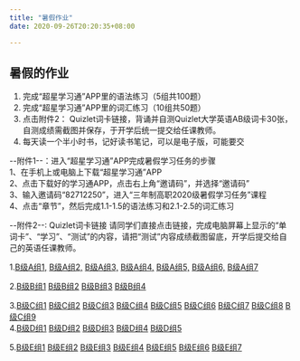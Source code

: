 ```yaml
---
title: "暑假作业"
date: 2020-09-26T20:20:35+08:00

---
```


## 暑假的作业

1. 完成“超星学习通”APP里的语法练习（5组共100题）  
2. 完成“超星学习通”APP里的词汇练习（10组共50题）  
3. 点击附件2： Quizlet词卡链接，背诵并自测Quizlet大学英语AB级词卡30张，自测成绩需截图并保存，于开学后统一提交给任课教师。  
4. 每天读一个半小时书，记好读书笔记，可以是电子版，可能要交  

--附件1--：进入“超星学习通”APP完成暑假学习任务的步骤  
1、在手机上或电脑上下载“超星学习通”APP  
2、点击下载好的学习通APP，点击右上角“邀请码”，并选择“邀请码”  
3、输入邀请码“82712250”，进入“三年制高职2020级暑假学习任务”课程  
4、点击“章节”，然后完成1.1-1.5的语法练习和2.1-2.5的词汇练习  
  
--附件2--: Quizlet词卡链接
请同学们直接点击链接，完成电脑屏幕上显示的“单词卡”、“学习”、“测试”的内容，请把“测试”内容成绩截图留底，开学后提交给自己的英语任课教师。  

1.[B级A组1,](https://quizlet.com/cn/486065661/b%E7%BA%A7a%E7%BB%841-flash-cards/) [B级A组2,](https://quizlet.com/cn/486067789/b%E7%BA%A7a%E7%BB%842-flash-cards) [B级A组3,](https://quizlet.com/cn/486088843/b%E7%BA%A7a%E7%BB%843-flash-cards/) [B级A组4,](https://quizlet.com/cn/486091073/b%E7%BA%A7a%E7%BB%844-flash-cards/) [B级A组5,](https://quizlet.com/cn/486093406/b%E7%BA%A7a%E7%BB%845-flash-cards/) [B级A组6,](https://quizlet.com/cn/486097424/b%E7%BA%A7a%E7%BB%846-flash-cards/) [B级A组7](https://quizlet.com/cn/486100490/b%E7%BA%A7a%E7%BB%847-flash-cards/)  

2.[B级B组1](https://quizlet.com/cn/475047671/b%E7%BA%A7b%E7%BB%841-flash-cards/) [B级B组2](https://quizlet.com/cn/475050446/b%E7%BA%A7b%E7%BB%842-flash-cards/) [B级B组3](https://quizlet.com/cn/475051089/b%E7%BA%A7b%E7%BB%843-flash-cards/) [B级B组4](https://quizlet.com/cn/475051628/b%E7%BA%A7b%E7%BB%844-flash-cards/)  

3.[B级C组1](https://quizlet.com/cn/516000937/b%E7%BA%A7c%E7%BB%841-flash-cards/) [B级C组2](https://quizlet.com/cn/496625665/b%E7%BA%A7c%E7%BB%842-flash-cards/) [B级C组3](https://quizlet.com/cn/516002676/b%E7%BA%A7c%E7%BB%843-flash-cards/) [B级C组4](https://quizlet.com/cn/516003433/b%E7%BA%A7c%E7%BB%844-flash-cards/) [B级C组5](https://quizlet.com/cn/516005780/b%E7%BA%A7c%E7%BB%845-flash-cards/) [B级C组6](https://quizlet.com/cn/516004189/b%E7%BA%A7c%E7%BB%846-flash-cards/) [B级C组7](https://quizlet.com/cn/486533363/b%E7%BA%A7c%E7%BB%847-flash-cards/) [B级C组8](https://quizlet.com/cn/516006740/b%E7%BA%A7c%E7%BB%848-flash-cards/) [B级C组9](https://quizlet.com/cn/516007465/b%E7%BA%A7c%E7%BB%849-flash-cards/)  
4.[B级D组1](https://quizlet.com/cn/479573914/b%E7%BA%A7d%E7%BB%841-flash-cards/) [B级D组2](https://quizlet.com/cn/479574735/b%E7%BA%A7d%E7%BB%842-flash-cards/) [B级D组3](https://quizlet.com/cn/479575056/b%E7%BA%A7d%E7%BB%843-flash-cards/) [B级D组4](https://quizlet.com/cn/479575404/b%E7%BA%A7d%E7%BB%844-flash-cards/) [B级D组5](https://quizlet.com/cn/479575850/b%E7%BA%A7d%E7%BB%845-flash-cards/)  

5.[B级E组1](https://quizlet.com/cn/484953037/b%E7%BA%A7e%E7%BB%841-flash-cards/) [B级E组2](https://quizlet.com/cn/484956357/b%E7%BA%A7e%E7%BB%842-flash-cards/) [B级E组3](https://quizlet.com/cn/484962480/b%E7%BA%A7e%E7%BB%843-flash-cards/) [B级E组4](https://quizlet.com/cn/484968424/b%E7%BA%A7e%E7%BB%844-flash-cards/) [B级E组5](https://quizlet.com/cn/484972239/b%E7%BA%A7e%E7%BB%845-flash-cards/) [B级E组6](https://quizlet.com/cn/485341862/b%E7%BA%A7e%E7%BB%846-flash-cards/) [B级E组7](https://quizlet.com/cn/485350641/b%E7%BA%A7e%E7%BB%847-flash-cards/)  
